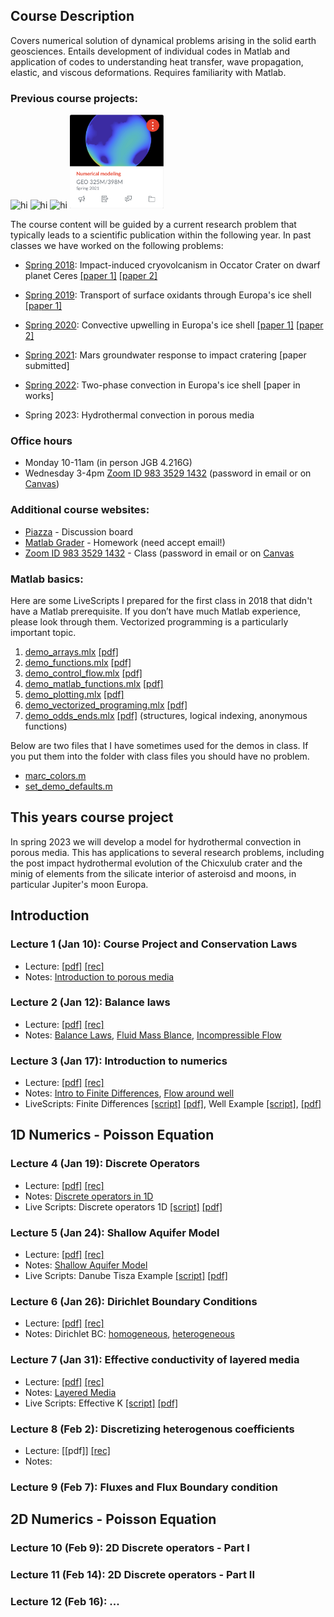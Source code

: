## Course Description

Covers numerical solution of dynamical problems arising in the solid earth geosciences. Entails development of individual codes in Matlab and application of codes to understanding heat transfer, wave propagation, elastic, and viscous deformations. Requires familiarity with Matlab. 

### Previous course projects:
<img src="images/Vignette_GEO325J_2018.png" alt="hi" class="inline"  width="150" height="150"/>  <img src="images/Vignette_GEO325M_2019.png" alt="hi" class="inline"  width="150" height="150"/>  <img src="images/Vignette_GEO325M_2020.jpg" alt="hi" class="inline"  width="150" height="150"/>  <img src="images/Vignette_GEO325M_2021.png" alt="hi" class="inline"  width="150" height="150"/>

The course content will be guided by a current research problem that typically leads to a scientific publication within the following year. In past classes we have worked on the following problems:

* [Spring 2018](Spring2018.md): Impact-induced cryovolcanism in Occator Crater on dwarf planet Ceres [[paper 1]](https://doi.org/10.1029/2018GL080327) [[paper 2]](https://www.nature.com/articles/s41550-020-1168-2)

* [Spring 2019](Spring2019.md): Transport of surface oxidants through Europa's ice shell [[paper 1]](https://agupubs.onlinelibrary.wiley.com/doi/abs/10.1029/2021GL095416)

* [Spring 2020](Spring2020.md): Convective upwelling in Europa's ice shell [[paper 1]](https://doi.org/10.1016/j.epsl.2021.116886) [[paper 2]](https://www.sciencedirect.com/science/article/pii/S2352340921003632?via%3Dihub)

* [Spring 2021](Spring2021.md): Mars groundwater response to impact cratering [paper submitted]

* [Spring 2022](Spring2022.md): Two-phase convection in Europa's ice shell [paper in works]

* Spring 2023: Hydrothermal convection in porous media 

### Office hours
* Monday 10-11am (in person JGB 4.216G) 
* Wednesday 3-4pm [Zoom ID 983 3529 1432](https://utexas.zoom.us/j/98335291432?pwd=aUlMUXl5S3BvRFBDc2ZkWTFkSDZrdz09) (password in email or on [Canvas](https://utexas.instructure.com/courses/1353668))


### Additional course websites:
* [Piazza](https://piazza.com/utexas/spring2023/geo325m398m/home) - Discussion board
* [Matlab Grader](https://grader.mathworks.com/courses/96667-geo-325m-398m-numerical-modeling-2023) - Homework (need accept email!)
* [Zoom ID 983 3529 1432](https://utexas.zoom.us/j/98335291432?pwd=aUlMUXl5S3BvRFBDc2ZkWTFkSDZrdz09) - Class (password in email or on [Canvas]( https://utexas.instructure.com/courses/1353668)

### Matlab basics:
Here are some LiveScripts I prepared for the first class in 2018 that didn't have a Matlab prerequisite. If you don’t have much Matlab experience, please look through them. Vectorized programming is a particularly important topic.
1. [demo_arrays.mlx](matlab/demo_arrays.mlx) [[pdf]](matlab/demo_arrays.pdf)
2. [demo_functions.mlx](matlab/demo_functions.mlx) [[pdf]](matlab/demo_functions.pdf)
3. [demo_control_flow.mlx](matlab/demo_control_flow.mlx) [[pdf]](matlab/demo_control_flow.pdf)
4. [demo_matlab_functions.mlx](matlab/demo_matlab_functions.mlx) [[pdf]](matlab/demo_matlab_functions.pdf)
5. [demo_plotting.mlx](matlab/demo_plotting.mlx) [[pdf]](matlab/demo_plotting.pdf)
6. [demo_vectorized_programing.mlx](matlab/demo_vectorized_programing.mlx) [[pdf]](matlab/demo_vectorized_programing.pdf)
7. [demo_odds_ends.mlx](matlab/demo_odds_ends.mlx) [[pdf]](matlab/demo_odds_ends.pdf) (structures, logical indexing, anonymous functions)

Below are two files that I have sometimes used for the demos in class. If you put them into the folder with class files you should have no problem.
* [marc_colors.m](matlab/marc_colors.m)
* [set_demo_defaults.m](matlab/set_demo_defaults.m)

## This years course project
In spring 2023 we will develop a model for hydrothermal convection in porous media. This has applications to several research problems, including the post impact hydrothermal evolution of the Chicxulub crater and the minig of elements from the silicate interior of asteroisd and moons, in particular Jupiter's moon Europa. 

## Introduction
### Lecture 1 (Jan 10): Course Project and Conservation Laws
* Lecture: [[pdf]](spring2023/GEO325M_2022_Lecture1.pdf) [[rec]](https://utexas.zoom.us/rec/share/YtfWlg57HiOYaI33vzqF-i5ET3xT3L9ReEop6C4uH9QvfuweQEqjf2hBdxkS_g9K.N4iMUfaxs7vsodwz)
* Notes: [Introduction to porous media](modules/PorousMediaIntro.pdf)

### Lecture 2 (Jan 12): Balance laws
* Lecture: [[pdf]](spring2023/GEO325M_2022_Lecture2.pdf) [[rec]](https://utexas.zoom.us/rec/share/joomKPCOmEvJoUM-nfEERK_POOcaaiecZ0tketKMX8UGGqWy-EoQcaSSCRBIVd8X.FyrjTIjPeCjv4LAC)
* Notes: [Balance Laws](spring2023/BalanceLaws.pdf), [Fluid Mass Blance](spring2023/FluidMassBalance.pdf), [Incompressible Flow](spring2023/IncompressibleFlow.pdf)


### Lecture 3 (Jan 17): Introduction to numerics
* Lecture: [[pdf]](spring2023/GEO325M_2022_Lecture3.pdf) [[rec]](https://utexas.zoom.us/rec/share/3L5OD3q9vDd_j4URBwYTVefKDGyKt5D2sy0vwKRODE5UBMT_ubCkRqbpoizm1cc2.d-1jpQ0_KVSvBY7i)
* Notes: [Intro to Finite Differences](), [Flow around well]()
* LiveScripts: Finite Differences [[script]](spring2023/demo_intro_numerics.mlx) [[pdf]](spring2023/demo_intro_numerics.pdf), Well Example [[script]](spring2023/demo_injection_well.mlx), [[pdf]](spring2023/demo_injection_well.pdf)

## 1D Numerics - Poisson Equation
### Lecture 4 (Jan 19): Discrete Operators
 * Lecture: [[pdf]](spring2023/GEO325M_2022_Lecture4.pdf) [[rec]](https://utexas.zoom.us/rec/share/vZmWtSkvXJuvMSqO1oaszNPOe9W5S7x0XdGwd3z3ByeBYsV5U352_KAHV5wMIfbd.eeATINkXZknzEi71) 
 * Notes: [Discrete operators in 1D](spring2023/DiscreteOps1D_2023.pdf)
 * Live Scripts: Discrete operators 1D [[script]](spring2023/demo_testing_ops.mlx) [[pdf]](spring2023/demo_testing_ops.pdf)

### Lecture 5 (Jan 24): Shallow Aquifer Model
* Lecture: [[pdf]](spring2023/GEO325M_2022_Lecture5.pdf) [[rec]](https://utexas.zoom.us/rec/share/Sf8Ii7qx2Cu23Q97jJio9KxokWXC2bS3be6PX8ZgKEEWozc7HDuRQlD0L3X6h74g.y7M0rkd3krs1vg6v)
* Notes: [Shallow Aquifer Model](spring2023/ShallowAquiferModel_2023.pdf)
* Live Scripts: Danube Tisza Example [[script]](spring2023/DanubeTiszaInterfluve.mlx) [[pdf]](spring2023/DanubeTiszaInterfluve.pdf)


### Lecture 6 (Jan 26): Dirichlet Boundary Conditions
* Lecture: [[pdf]](spring2023/GEO325M_2022_Lecture6.pdf) [[rec]](https://utexas.zoom.us/rec/share/1rOfSxe7-_496F_yjtH_ARcJiqtCqWs3-mKb6WwbDG9TGBIhTYB1krBciEH1epOW.R4uOFSjZ5ERCmtFs)
* Notes: Dirichlet BC: [homogeneous](spring2023/BC_Dirichlet_homo.pdf), [heterogeneous](spring2023/BC_Dirichlet_hetero.pdf)

### Lecture 7 (Jan 31): Effective conductivity of layered media
* Lecture: [[pdf]](spring2023/GEO325M_2022_Lecture7.pdf) [[rec]](https://utexas.zoom.us/rec/share/De7-9n_KEkX_jTvyQaUz5Cs6RoyBkyeWbmM845U7jqdqaHuME32PgqlcTMLRq2w.kdf1oNBhWrXWjFlL)
* Notes: [Layered Media](spring2023/LayeredMedia.pdf)
* Live Scripts: Effective K [[script]](spring2023/demo_layered_media.mlx) [[pdf]](spring2023/demo_layered_media.pdf)

### Lecture 8 (Feb 2): Discretizing heterogenous coefficients
* Lecture: [[pdf]]  [[rec]](https://utexas.zoom.us/rec/share/ofZ9nvM9nGunRfP48tzLQJEbDLHFNtBgVp0Ih6-kxE_zBsNGoBWCgYaOEfclo2he.mLsbNh3CGEOwLpSK)
* Notes:

### Lecture 9 (Feb 7): Fluxes and Flux Boundary condition

## 2D Numerics - Poisson Equation

### Lecture 10 (Feb 9): 2D Discrete operators - Part I

### Lecture 11 (Feb 14): 2D Discrete operators - Part II

### Lecture 12 (Feb 16): ...




